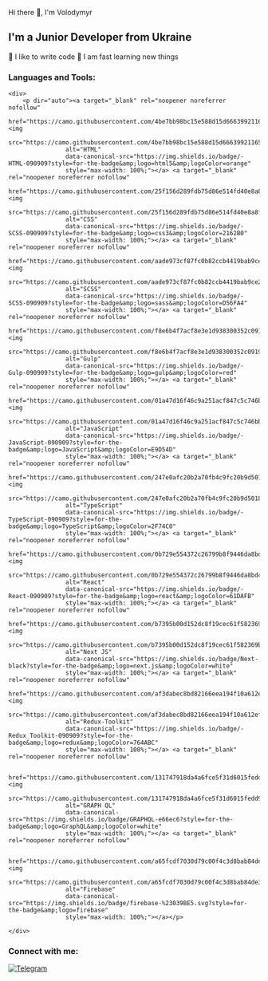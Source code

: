 Hi there 👋, I'm Volodymyr


<h2>I'm a Junior Developer from Ukraine</h3>

💪 I like to write code
🥅 I am fast learning new things


<h3>Languages and Tools:</h3>

    <div>
        <p dir="auto"><a target="_blank" rel="noopener noreferrer nofollow"
                href="https://camo.githubusercontent.com/4be7bb98bc15e588d15d66639921165340b3563f728d29c3b362c3ea4a34e5bd/68747470733a2f2f696d672e736869656c64732e696f2f62616467652f2d48544d4c2d3039303930393f7374796c653d666f722d7468652d6261646765266c6f676f3d68746d6c35266c6f676f436f6c6f723d6f72616e6765"><img
                    src="https://camo.githubusercontent.com/4be7bb98bc15e588d15d66639921165340b3563f728d29c3b362c3ea4a34e5bd/68747470733a2f2f696d672e736869656c64732e696f2f62616467652f2d48544d4c2d3039303930393f7374796c653d666f722d7468652d6261646765266c6f676f3d68746d6c35266c6f676f436f6c6f723d6f72616e6765"
                    alt="HTML"
                    data-canonical-src="https://img.shields.io/badge/-HTML-090909?style=for-the-badge&amp;logo=html5&amp;logoColor=orange"
                    style="max-width: 100%;"></a> <a target="_blank" rel="noopener noreferrer nofollow"
                href="https://camo.githubusercontent.com/25f156d289fdb75d86e514fd40e8a8fdeda20782e5ea6744835611651c604f52/68747470733a2f2f696d672e736869656c64732e696f2f62616467652f2d534353532d3039303930393f7374796c653d666f722d7468652d6261646765266c6f676f3d63737333266c6f676f436f6c6f723d323136324230"><img
                    src="https://camo.githubusercontent.com/25f156d289fdb75d86e514fd40e8a8fdeda20782e5ea6744835611651c604f52/68747470733a2f2f696d672e736869656c64732e696f2f62616467652f2d534353532d3039303930393f7374796c653d666f722d7468652d6261646765266c6f676f3d63737333266c6f676f436f6c6f723d323136324230"
                    alt="CSS"
                    data-canonical-src="https://img.shields.io/badge/-SCSS-090909?style=for-the-badge&amp;logo=css3&amp;logoColor=2162B0"
                    style="max-width: 100%;"></a> <a target="_blank" rel="noopener noreferrer nofollow"
                href="https://camo.githubusercontent.com/aade973cf87fc0b82ccb4419bab9ce244a1ecccfaeaa9aa3d9c1ffcb0fd22a5e/68747470733a2f2f696d672e736869656c64732e696f2f62616467652f2d534353532d3039303930393f7374796c653d666f722d7468652d6261646765266c6f676f3d73617373266c6f676f436f6c6f723d443536464134"><img
                    src="https://camo.githubusercontent.com/aade973cf87fc0b82ccb4419bab9ce244a1ecccfaeaa9aa3d9c1ffcb0fd22a5e/68747470733a2f2f696d672e736869656c64732e696f2f62616467652f2d534353532d3039303930393f7374796c653d666f722d7468652d6261646765266c6f676f3d73617373266c6f676f436f6c6f723d443536464134"
                    alt="SCSS"
                    data-canonical-src="https://img.shields.io/badge/-SCSS-090909?style=for-the-badge&amp;logo=sass&amp;logoColor=D56FA4"
                    style="max-width: 100%;"></a> <a target="_blank" rel="noopener noreferrer nofollow"
                href="https://camo.githubusercontent.com/f8e6b4f7acf8e3e1d938300352c09193fa90e322fc0edc0aad4131ff116eba50/68747470733a2f2f696d672e736869656c64732e696f2f62616467652f2d47756c702d3039303930393f7374796c653d666f722d7468652d6261646765266c6f676f3d67756c70266c6f676f436f6c6f723d726564"><img
                    src="https://camo.githubusercontent.com/f8e6b4f7acf8e3e1d938300352c09193fa90e322fc0edc0aad4131ff116eba50/68747470733a2f2f696d672e736869656c64732e696f2f62616467652f2d47756c702d3039303930393f7374796c653d666f722d7468652d6261646765266c6f676f3d67756c70266c6f676f436f6c6f723d726564"
                    alt="Gulp"
                    data-canonical-src="https://img.shields.io/badge/-Gulp-090909?style=for-the-badge&amp;logo=gulp&amp;logoColor=red"
                    style="max-width: 100%;"></a> <a target="_blank" rel="noopener noreferrer nofollow"
                href="https://camo.githubusercontent.com/01a47d16f46c9a251acf847c5c746bb9af8e11111e96e18c3e47ca8d6b506770/68747470733a2f2f696d672e736869656c64732e696f2f62616467652f2d4a6176615363726970742d3039303930393f7374796c653d666f722d7468652d6261646765266c6f676f3d4a617661536372697074266c6f676f436f6c6f723d453944353444"><img
                    src="https://camo.githubusercontent.com/01a47d16f46c9a251acf847c5c746bb9af8e11111e96e18c3e47ca8d6b506770/68747470733a2f2f696d672e736869656c64732e696f2f62616467652f2d4a6176615363726970742d3039303930393f7374796c653d666f722d7468652d6261646765266c6f676f3d4a617661536372697074266c6f676f436f6c6f723d453944353444"
                    alt="JavaScript"
                    data-canonical-src="https://img.shields.io/badge/-JavaScript-090909?style=for-the-badge&amp;logo=JavaScript&amp;logoColor=E9D54D"
                    style="max-width: 100%;"></a> <a target="_blank" rel="noopener noreferrer nofollow"
                href="https://camo.githubusercontent.com/247e0afc20b2a70fb4c9fc20b9d50181405f02ce05c4137790b8ee4ffafa92ee/68747470733a2f2f696d672e736869656c64732e696f2f62616467652f2d547970655363726970742d3039303930393f7374796c653d666f722d7468652d6261646765266c6f676f3d54797065536372697074266c6f676f436f6c6f723d324637344330"><img
                    src="https://camo.githubusercontent.com/247e0afc20b2a70fb4c9fc20b9d50181405f02ce05c4137790b8ee4ffafa92ee/68747470733a2f2f696d672e736869656c64732e696f2f62616467652f2d547970655363726970742d3039303930393f7374796c653d666f722d7468652d6261646765266c6f676f3d54797065536372697074266c6f676f436f6c6f723d324637344330"
                    alt="TypeScript"
                    data-canonical-src="https://img.shields.io/badge/-TypeScript-090909?style=for-the-badge&amp;logo=TypeScript&amp;logoColor=2F74C0"
                    style="max-width: 100%;"></a> <a target="_blank" rel="noopener noreferrer nofollow"
                href="https://camo.githubusercontent.com/0b729e554372c26799b8f9446da8bd47d90dba22338463066a8a1365c59f5024/68747470733a2f2f696d672e736869656c64732e696f2f62616467652f2d52656163742d3039303930393f7374796c653d666f722d7468652d6261646765266c6f676f3d7265616374266c6f676f436f6c6f723d363144414642"><img
                    src="https://camo.githubusercontent.com/0b729e554372c26799b8f9446da8bd47d90dba22338463066a8a1365c59f5024/68747470733a2f2f696d672e736869656c64732e696f2f62616467652f2d52656163742d3039303930393f7374796c653d666f722d7468652d6261646765266c6f676f3d7265616374266c6f676f436f6c6f723d363144414642"
                    alt="React"
                    data-canonical-src="https://img.shields.io/badge/-React-090909?style=for-the-badge&amp;logo=react&amp;logoColor=61DAFB"
                    style="max-width: 100%;"></a> <a target="_blank" rel="noopener noreferrer nofollow"
                href="https://camo.githubusercontent.com/b7395b00d152dc8f19cec61f582369bd580e31b8ed93d34646ec43aa675baa7c/68747470733a2f2f696d672e736869656c64732e696f2f62616467652f4e6578742d626c61636b3f7374796c653d666f722d7468652d6261646765266c6f676f3d6e6578742e6a73266c6f676f436f6c6f723d7768697465"><img
                    src="https://camo.githubusercontent.com/b7395b00d152dc8f19cec61f582369bd580e31b8ed93d34646ec43aa675baa7c/68747470733a2f2f696d672e736869656c64732e696f2f62616467652f4e6578742d626c61636b3f7374796c653d666f722d7468652d6261646765266c6f676f3d6e6578742e6a73266c6f676f436f6c6f723d7768697465"
                    alt="Next JS"
                    data-canonical-src="https://img.shields.io/badge/Next-black?style=for-the-badge&amp;logo=next.js&amp;logoColor=white"
                    style="max-width: 100%;"></a> <a target="_blank" rel="noopener noreferrer nofollow"
                href="https://camo.githubusercontent.com/af3dabec8bd82166eea194f10a612ef163b539b422a9e10359d340cca69160ef/68747470733a2f2f696d672e736869656c64732e696f2f62616467652f2d52656475785f546f6f6c6b69742d3039303930393f7374796c653d666f722d7468652d6261646765266c6f676f3d7265647578266c6f676f436f6c6f723d373634414243"><img
                    src="https://camo.githubusercontent.com/af3dabec8bd82166eea194f10a612ef163b539b422a9e10359d340cca69160ef/68747470733a2f2f696d672e736869656c64732e696f2f62616467652f2d52656475785f546f6f6c6b69742d3039303930393f7374796c653d666f722d7468652d6261646765266c6f676f3d7265647578266c6f676f436f6c6f723d373634414243"
                    alt="Redux-Toolkit"
                    data-canonical-src="https://img.shields.io/badge/-Redux_Toolkit-090909?style=for-the-badge&amp;logo=redux&amp;logoColor=764ABC"
                    style="max-width: 100%;"></a> <a target="_blank" rel="noopener noreferrer nofollow"
        
                href="https://camo.githubusercontent.com/131747918da4a6fce5f31d6015fedd9b8a3a8b28d662194999553e91d8865159/68747470733a2f2f696d672e736869656c64732e696f2f62616467652f4752415048514c2d6536366563363f7374796c653d666f722d7468652d6261646765266c6f676f3d4772617068514c266c6f676f436f6c6f723d7768697465"><img
                    src="https://camo.githubusercontent.com/131747918da4a6fce5f31d6015fedd9b8a3a8b28d662194999553e91d8865159/68747470733a2f2f696d672e736869656c64732e696f2f62616467652f4752415048514c2d6536366563363f7374796c653d666f722d7468652d6261646765266c6f676f3d4772617068514c266c6f676f436f6c6f723d7768697465"
                    alt="GRAPH QL"
                    data-canonical-src="https://img.shields.io/badge/GRAPHQL-e66ec6?style=for-the-badge&amp;logo=GraphQL&amp;logoColor=white"
                    style="max-width: 100%;"></a> <a target="_blank" rel="noopener noreferrer nofollow"
            
                href="https://camo.githubusercontent.com/a65fcdf7030d79c00f4c3d8bab84de39107f5777fca4d12f0cb64440015183fe/68747470733a2f2f696d672e736869656c64732e696f2f62616467652f66697265626173652d2532333033394245352e7376673f7374796c653d666f722d7468652d6261646765266c6f676f3d6669726562617365"><img
                    src="https://camo.githubusercontent.com/a65fcdf7030d79c00f4c3d8bab84de39107f5777fca4d12f0cb64440015183fe/68747470733a2f2f696d672e736869656c64732e696f2f62616467652f66697265626173652d2532333033394245352e7376673f7374796c653d666f722d7468652d6261646765266c6f676f3d6669726562617365"
                    alt="Firebase"
                    data-canonical-src="https://img.shields.io/badge/firebase-%23039BE5.svg?style=for-the-badge&amp;logo=firebase"
                    style="max-width: 100%;"></a></p>

    </div>
    
    
<h3>Connect with me:</h3>

 <div>
        <p dir="auto">
            <a href="https://t.me/reptailss" rel="nofollow">
                <img
                    src="https://camo.githubusercontent.com/ef7d2872e5a114cea8da567c3333a6b59a46cdb9da71338fbf43bc308dc82994/68747470733a2f2f696d672e736869656c64732e696f2f62616467652f2d54656c656772616d2d3039303930393f7374796c653d666f722d7468652d6261646765266c6f676f3d74656c656772616d266c6f676f436f6c6f723d323741304439"
                    alt="Telegram"
                    data-canonical-src="https://img.shields.io/badge/-Telegram-090909?style=for-the-badge&amp;logo=telegram&amp;logoColor=27A0D9"
                    style="max-width: 100%;"></a></p>
    </div>
    
